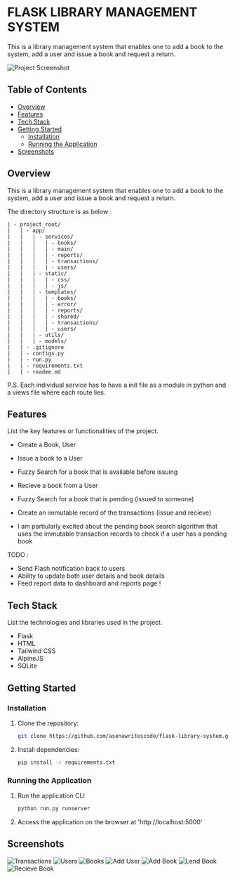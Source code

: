 # FLASK LIBRARY MANAGEMENT SYSTEM

This is a library management system that enables one to add a book  to the system, add a user and issue a book and request a return.

![Project Screenshot](screenshots/EZLIB.png)

## Table of Contents

- [Overview](#overview)
- [Features](#features)
- [Tech Stack](#tech-stack)
- [Getting Started](#getting-started)
  - [Installation](#installation)
  - [Running the Application](#running-the-application)
- [Screenshots](#screenshots)


## Overview

This is a library management system that enables one to add a book  to the system, add a user and issue a book and request a return.

The directory structure is as below :

    | - project_root/
    |   | - app/
    |   |   | - services/
    |   |   |   | - books/
    |   |   |   | - main/
    |   |   |   | - reports/
    |   |   |   | - transactions/
    |   |   |   | - users/
    |   |   | - static/
    |   |   |   | - css/
    |   |   |   | - js/
    |   |   | - templates/
    |   |   |   | - books/
    |   |   |   | - error/
    |   |   |   | - reports/
    |   |   |   | - shared/
    |   |   |   | - transactions/
    |   |   |   | - users/
    |   |   | - utils/
    |   |   | - models/
    |   | - .gitignore
    |   | - configs.py
    |   | - run.py
    |   | - requirements.txt
    |   | - readme.md

P.S.
Each individual service has to have a init file as a module in python and a views file where each route lies. 


## Features

List the key features or functionalities of the project.

- Create a Book, User
- Issue a book to a User 
- Fuzzy Search for a book that is available before issuing 
- Recieve a book from a User
- Fuzzy Search for a book that is pending (issued to someone)
- Create an immutable record of the transactions (issue and recieve)


- I am partiularly excited about the pending book search algorithm that uses the immutable transaction records to check if a user has a pending book 

TODO : 
- Send Flash notification back to users
- Ability to update both user details and book details
- Feed report data to dashboard and reports page !

## Tech Stack

List the technologies and libraries used in the project.

- Flask
- HTML
- Tailwind CSS
- AlpineJS
- SQLite

## Getting Started

### Installation

1. Clone the repository:

   ```bash
   git clone https://github.com/asenawritescode/flask-library-system.git 
   ```

2. Install dependencies:

    ```bash
    pip install -r requirements.txt
    ```

### Running the Application

1. Run the application CLI

    ```bash
    python run.py runserver
    ```

2. Access the application on the browser at 'http://localhost:5000'


## Screenshots

![Transactions](screenshots/transactions.png)
![Users](screenshots/users.png)
![Books](screenshots/books.png)
![Add User](screenshots/add-user.png)
![Add Book](screenshots/add-book.png)
![Lend Book](screenshots/lendbook.png)
![Recieve Book](screenshots/recievebook.png)
